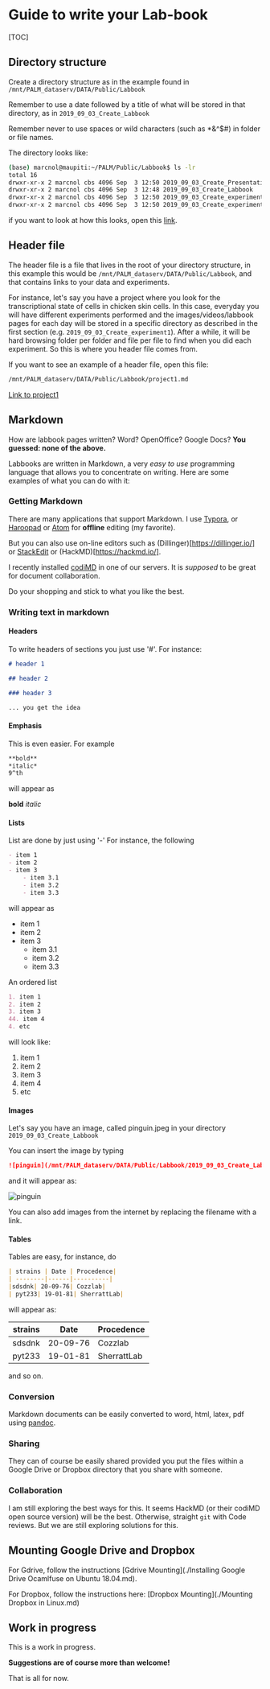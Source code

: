 # Guide to write your Lab-book

[TOC]

## Directory structure

Create a directory structure as in the example found in ```/mnt/PALM_dataserv/DATA/Public/Labbook```

Remember to use a date followed by a title of what will be stored in that directory, as in ```2019_09_03_Create_Labbook```

Remember never to use spaces or wild characters (such as *&^$#) in folder or file names.

The directory looks like:

```sh
(base) marcnol@maupiti:~/PALM/Public/Labbook$ ls -lr
total 16
drwxr-xr-x 2 marcnol cbs 4096 Sep  3 12:50 2019_09_03_Create_Presentation_Group_meeting
drwxr-xr-x 2 marcnol cbs 4096 Sep  3 12:48 2019_09_03_Create_Labbook
drwxr-xr-x 2 marcnol cbs 4096 Sep  3 12:50 2019_09_03_Create_experiment2
drwxr-xr-x 2 marcnol cbs 4096 Sep  3 12:50 2019_09_03_Create_experiment1
```

if you want to look at how this looks, open this [link](./).

## Header file

The header file is a file that lives in the root of your directory structure, in this example this would be ```/mnt/PALM_dataserv/DATA/Public/Labbook```, and that contains links to your data and experiments.

For instance, let's say you have a project where you look for the transcriptional state of cells in chicken skin cells. In this case, everyday you will have different experiments performed and the images/videos/labbook pages for each day will be stored in a specific directory as described in the first section (e.g. ```2019_09_03_Create_experiment1```). After a while, it will be hard browsing folder per folder and file per file to find when you did each experiment. So this is where you header file comes from.

If you want to see an example of a header file, open this file:

```sh
/mnt/PALM_dataserv/DATA/Public/Labbook/project1.md
```

[Link to project1](/mnt/PALM_dataserv/DATA/Public/Labbook/project1.html)

## Markdown

How are labbook pages written? Word? OpenOffice? Google Docs? **You guessed: none of the above.**

Labbooks are written in Markdown, a very *easy to use* programming language that allows you to concentrate on writing. Here are some examples of what you can do with it:

### Getting Markdown

There are many applications that support Markdown. I use [Typora](https://www.typora.io/#linux), or [Haroopad](http://pad.haroopress.com/) or [Atom](https://atom.io/) for **offline** editing (my favorite).

But you can also use on-line editors such as (Dillinger)[https://dillinger.io/] or [StackEdit](https://stackedit.io/app#) or (HackMD)[https://hackmd.io/].

I recently installed [codiMD](http://192.168.6.30:3000/) in one of our servers. It is *supposed* to be great for document collaboration.

Do your shopping and stick to what you like the best.

### Writing text in markdown

#### Headers

To write headers of sections you just use '#'. For instance:

```markdown
# header 1

## header 2

### header 3

... you get the idea
```
#### Emphasis

This is even easier. For example

```markdown
**bold**
*italic*
9^th
```
will appear as

**bold**
*italic*

#### Lists

List are done by just using '-' For instance, the following

``` markdown
- item 1
- item 2
- item 3
	- item 3.1
	- item 3.2
	- item 3.3
```
will appear as

- item 1
- item 2
- item 3
	- item 3.1
	- item 3.2
	- item 3.3

An ordered list

```markdown
1. item 1
2. item 2
3. item 3
44. item 4
4. etc
```

 will look like:

1. item 1
2. item 2
3. item 3
4. item 4
5. etc



#### Images

Let's say you have an image, called pinguin.jpeg in your directory ```2019_09_03_Create_Labbook```

You can insert the image by typing

```markdown
![pinguin](/mnt/PALM_dataserv/DATA/Public/Labbook/2019_09_03_Create_Labbook/pinguin.jpeg)
```

and it will appear as:

![pinguin](/mnt/PALM_dataserv/DATA/Public/Labbook/2019_09_03_Create_Labbook/pinguin.jpeg)

You can also add images from the internet by replacing the filename with a link.

#### Tables

Tables are easy, for instance, do

```markdown
| strains | Date | Procedence|
| --------|------|----------|
|sdsdnk| 20-09-76| Cozzlab|
| pyt233| 19-01-81| SherrattLab|
```

will appear as:

| strains | Date | Procedence|
| --------|------|----------|
|sdsdnk| 20-09-76| Cozzlab|
| pyt233| 19-01-81| SherrattLab|

and so on.


### Conversion

Markdown documents can be easily converted to word, html, latex, pdf using [pandoc](https://pandoc.org/MANUAL.html).

### Sharing

They can of course be easily shared provided you put the files within a Google Drive or Dropbox directory that you share with someone.

### Collaboration

I am still exploring the best ways for this. It seems HackMD (or their codiMD open source version) will be the best. Otherwise, straight ```git``` with Code reviews. But we are still exploring solutions for this.



## Mounting Google Drive and Dropbox

For Gdrive, follow the instructions [Gdrive Mounting](./Installing Google Drive Ocamlfuse on Ubuntu 18.04.md).

For Dropbox, follow the instructions here: [Dropbox Mounting](./Mounting Dropbox in Linux.md)



## Work in progress

This is a work in progress.

**Suggestions are of course more than welcome!**

That is all for now.
